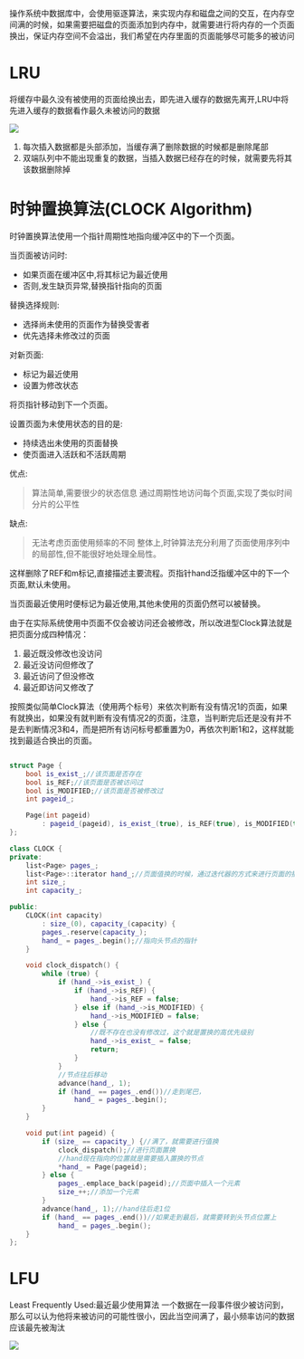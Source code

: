 操作系统中数据库中，会使用驱逐算法，来实现内存和磁盘之间的交互，在内存空间满的时候，如果需要把磁盘的页面添加到内存中，就需要进行将内存的一个页面换出，保证内存空间不会溢出，我们希望在内存里面的页面能够尽可能多的被访问

# LRU
将缓存中最久没有被使用的页面给换出去，即先进入缓存的数据先离开,LRU中将先进入缓存的数据看作最久未被访问的数据



![](https://i.imgur.com/7iKfmtG.png)

1. 每次插入数据都是头部添加，当缓存满了删除数据的时候都是删除尾部
2. 双端队列中不能出现重复的数据，当插入数据已经存在的时候，就需要先将其该数据删除掉

# 时钟置换算法(CLOCK Algorithm)
时钟置换算法使用一个指针周期性地指向缓冲区中的下一个页面。

当页面被访问时:

* 如果页面在缓冲区中,将其标记为最近使用
* 否则,发生缺页异常,替换指针指向的页面

替换选择规则:

* 选择尚未使用的页面作为替换受害者
* 优先选择未修改过的页面

对新页面:

* 标记为最近使用
* 设置为修改状态

将页指针移动到下一个页面。

设置页面为未使用状态的目的是:

* 持续选出未使用的页面替换
* 使页面进入活跃和不活跃周期

优点:

>算法简单,需要很少的状态信息
通过周期性地访问每个页面,实现了类似时间分片的公平性

缺点:

>无法考虑页面使用频率的不同
整体上,时钟算法充分利用了页面使用序列中的局部性,但不能很好地处理全局性。

这样删除了REF和m标记,直接描述主要流程。页指针hand泛指缓冲区中的下一个页面,默认未使用。

当页面最近使用时便标记为最近使用,其他未使用的页面仍然可以被替换。


由于在实际系统使用中页面不仅会被访问还会被修改，所以改进型Clock算法就是把页面分成四种情况：
1. 最近既没修改也没访问
2. 最近没访问但修改了
3. 最近访问了但没修改
4. 最近即访问又修改了

按照类似简单Clock算法（使用两个标号）来依次判断有没有情况1的页面，如果有就换出，如果没有就判断有没有情况2的页面，注意，当判断完后还是没有并不是去判断情况3和4，而是把所有访问标号都重置为0，再依次判断1和2，这样就能找到最适合换出的页面。




~~~cpp

struct Page {
    bool is_exist_;//该页面是否存在
    bool is_REF;//该页面是否被访问过
    bool is_MODIFIED;//该页面是否被修改过
    int pageid_;

    Page(int pageid)
        : pageid_(pageid), is_exist_(true), is_REF(true), is_MODIFIED(true) {}
};

class CLOCK {
private:
    list<Page> pages_;
    list<Page>::iterator hand_;//页面值换的时候，通过迭代器的方式来进行页面的插入和删除
    int size_;
    int capacity_;

public:
    CLOCK(int capacity)
        : size_(0), capacity_(capacity) {
        pages_.reserve(capacity_);
        hand_ = pages_.begin();//指向头节点的指针
    }

    void clock_dispatch() {
        while (true) {
            if (hand_->is_exist_) {
                if (hand_->is_REF) {
                    hand_->is_REF = false;
                } else if (hand_->is_MODIFIED) {
                    hand_->is_MODIFIED = false;
                } else {
                    //既不存在也没有修改过，这个就是置换的高优先级别
                    hand_->is_exist_ = false;
                    return;
                }
            }
            //节点往后移动
            advance(hand_, 1);
            if (hand_ == pages_.end())//走到尾巴，
                hand_ = pages_.begin();
        }
    }

    void put(int pageid) {
        if (size_ == capacity_) {//满了，就需要进行值换
            clock_dispatch();//进行页面置换
            //hand现在指向的位置就是需要插入置换的节点
            *hand_ = Page(pageid);
        } else {
            pages_.emplace_back(pageid);//页面中插入一个元素
            size_++;//添加一个元素
        }
        advance(hand_, 1);//hand往后走1位
        if (hand_ == pages_.end())//如果走到最后，就需要转到头节点位置上
            hand_ = pages_.begin();
    }
};

~~~


# LFU
Least Frequently Used:最近最少使用算法
一个数据在一段事件很少被访问到，那么可以认为他将来被访问的可能性很小，因此当空间满了，最小频率访问的数据应该最先被淘汰

![](https://mjj.today/i/I6gLXN)